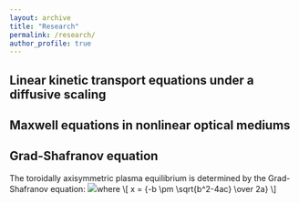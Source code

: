 ```yaml
---
layout: archive
title: "Research"
permalink: /research/
author_profile: true
---
```



Linear kinetic transport equations under a diffusive scaling
--------------------------

Maxwell equations in nonlinear optical mediums
------------------------

Grad-Shafranov equation
--------------------------
The toroidally axisymmetric plasma equilibrium is determined by the Grad-Shafranov equation:
<img src="https://latex.codecogs.com/gif.latex?$$-r\widetilde{\nabla}\left(\frac{1}{r}\widetilde{\nabla}\psi\right)
= \mu_0 r^2\frac{\partial p}{\partial \psi}+\frac{1}{2}\frac{\partial g^2}{\partial \psi}$$," />where \\[ x = {-b \pm \sqrt{b^2-4ac} \over 2a} \\]

